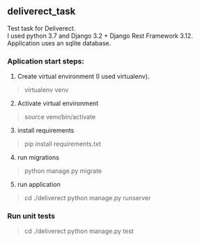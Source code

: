 ## deliverect_task
Test task for Deliverect.
<br />
I used python 3.7 and Django 3.2 + Django Rest Framework 3.12.
<br />
Application uses an sqlite database.
<br />
### Aplication start steps:
1. Create virtual environment (I used virtualenv).
> virtualenv venv
2. Activate virtual environment
> source venv/bin/activate
3. install requirements
> pip install requirements.txt
4. run migrations
> python manage.py migrate
5. run application
> cd ./deliverect
> python manage.py runserver

### Run unit tests
> cd ./deliverect
> python manage.py test
